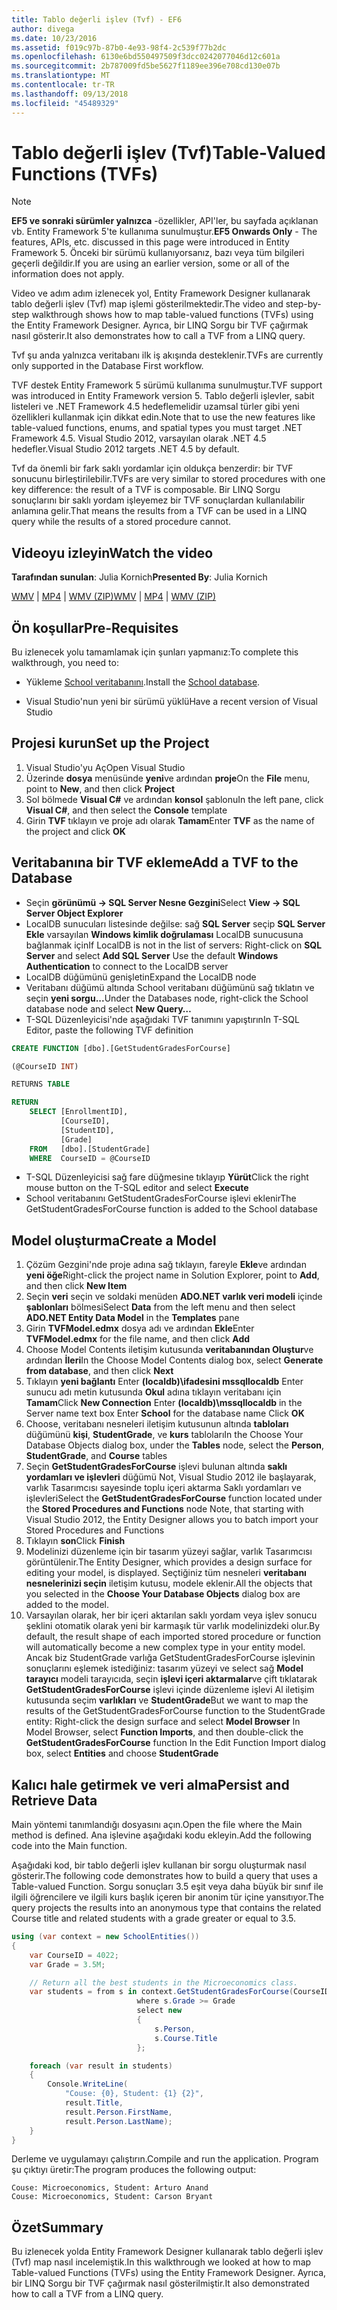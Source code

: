 ```yaml
---
title: Tablo değerli işlev (Tvf) - EF6
author: divega
ms.date: 10/23/2016
ms.assetid: f019c97b-87b0-4e93-98f4-2c539f77b2dc
ms.openlocfilehash: 6130e6bd550497509f3dcc0242077046d12c601a
ms.sourcegitcommit: 2b787009fd5be5627f1189ee396e708cd130e07b
ms.translationtype: MT
ms.contentlocale: tr-TR
ms.lasthandoff: 09/13/2018
ms.locfileid: "45489329"
---
```

# <a name="table-valued-functions-tvfs"></a><span data-ttu-id="ecd02-102">Tablo değerli işlev (Tvf)</span><span class="sxs-lookup"><span data-stu-id="ecd02-102">Table-Valued Functions (TVFs)</span></span>
> [!NOTE]
> <span data-ttu-id="ecd02-103">**EF5 ve sonraki sürümler yalnızca** -özellikler, API'ler, bu sayfada açıklanan vb. Entity Framework 5'te kullanıma sunulmuştur.</span><span class="sxs-lookup"><span data-stu-id="ecd02-103">**EF5 Onwards Only** - The features, APIs, etc. discussed in this page were introduced in Entity Framework 5.</span></span> <span data-ttu-id="ecd02-104">Önceki bir sürümü kullanıyorsanız, bazı veya tüm bilgileri geçerli değildir.</span><span class="sxs-lookup"><span data-stu-id="ecd02-104">If you are using an earlier version, some or all of the information does not apply.</span></span>

<span data-ttu-id="ecd02-105">Video ve adım adım izlenecek yol, Entity Framework Designer kullanarak tablo değerli işlev (Tvf) map işlemi gösterilmektedir.</span><span class="sxs-lookup"><span data-stu-id="ecd02-105">The video and step-by-step walkthrough shows how to map table-valued functions (TVFs) using the Entity Framework Designer.</span></span> <span data-ttu-id="ecd02-106">Ayrıca, bir LINQ Sorgu bir TVF çağırmak nasıl gösterir.</span><span class="sxs-lookup"><span data-stu-id="ecd02-106">It also demonstrates how to call a TVF from a LINQ query.</span></span>

<span data-ttu-id="ecd02-107">Tvf şu anda yalnızca veritabanı ilk iş akışında desteklenir.</span><span class="sxs-lookup"><span data-stu-id="ecd02-107">TVFs are currently only supported in the Database First workflow.</span></span>

<span data-ttu-id="ecd02-108">TVF destek Entity Framework 5 sürümü kullanıma sunulmuştur.</span><span class="sxs-lookup"><span data-stu-id="ecd02-108">TVF support was introduced in Entity Framework version 5.</span></span> <span data-ttu-id="ecd02-109">Tablo değerli işlevler, sabit listeleri ve .NET Framework 4.5 hedeflemelidir uzamsal türler gibi yeni özellikleri kullanmak için dikkat edin.</span><span class="sxs-lookup"><span data-stu-id="ecd02-109">Note that to use the new features like table-valued functions, enums, and spatial types you must target .NET Framework 4.5.</span></span> <span data-ttu-id="ecd02-110">Visual Studio 2012, varsayılan olarak .NET 4.5 hedefler.</span><span class="sxs-lookup"><span data-stu-id="ecd02-110">Visual Studio 2012 targets .NET 4.5 by default.</span></span>

<span data-ttu-id="ecd02-111">Tvf da önemli bir fark saklı yordamlar için oldukça benzerdir: bir TVF sonucunu birleştirilebilir.</span><span class="sxs-lookup"><span data-stu-id="ecd02-111">TVFs are very similar to stored procedures with one key difference: the result of a TVF is composable.</span></span> <span data-ttu-id="ecd02-112">Bir LINQ Sorgu sonuçlarını bir saklı yordam işleyemez bir TVF sonuçlardan kullanılabilir anlamına gelir.</span><span class="sxs-lookup"><span data-stu-id="ecd02-112">That means the results from a TVF can be used in a LINQ query while the results of a stored procedure cannot.</span></span>

## <a name="watch-the-video"></a><span data-ttu-id="ecd02-113">Videoyu izleyin</span><span class="sxs-lookup"><span data-stu-id="ecd02-113">Watch the video</span></span>

<span data-ttu-id="ecd02-114">**Tarafından sunulan**: Julia Kornich</span><span class="sxs-lookup"><span data-stu-id="ecd02-114">**Presented By**: Julia Kornich</span></span>

<span data-ttu-id="ecd02-115">[WMV](http://download.microsoft.com/download/6/0/A/60A6E474-5EF3-4E1E-B9EA-F51D2DDB446A/HDI-ITPro-MSDN-winvideo-tvf.wmv) | [MP4](http://download.microsoft.com/download/6/0/A/60A6E474-5EF3-4E1E-B9EA-F51D2DDB446A/HDI-ITPro-MSDN-mp4video-tvf.m4v) | [WMV (ZIP)](http://download.microsoft.com/download/6/0/A/60A6E474-5EF3-4E1E-B9EA-F51D2DDB446A/HDI-ITPro-MSDN-winvideo-tvf.zip)</span><span class="sxs-lookup"><span data-stu-id="ecd02-115">[WMV](http://download.microsoft.com/download/6/0/A/60A6E474-5EF3-4E1E-B9EA-F51D2DDB446A/HDI-ITPro-MSDN-winvideo-tvf.wmv) | [MP4](http://download.microsoft.com/download/6/0/A/60A6E474-5EF3-4E1E-B9EA-F51D2DDB446A/HDI-ITPro-MSDN-mp4video-tvf.m4v) | [WMV (ZIP)](http://download.microsoft.com/download/6/0/A/60A6E474-5EF3-4E1E-B9EA-F51D2DDB446A/HDI-ITPro-MSDN-winvideo-tvf.zip)</span></span>

## <a name="pre-requisites"></a><span data-ttu-id="ecd02-116">Ön koşullar</span><span class="sxs-lookup"><span data-stu-id="ecd02-116">Pre-Requisites</span></span>

<span data-ttu-id="ecd02-117">Bu izlenecek yolu tamamlamak için şunları yapmanız:</span><span class="sxs-lookup"><span data-stu-id="ecd02-117">To complete this walkthrough, you need to:</span></span>

- <span data-ttu-id="ecd02-118">Yükleme [School veritabanını](~/ef6/resources/school-database.md).</span><span class="sxs-lookup"><span data-stu-id="ecd02-118">Install the [School database](~/ef6/resources/school-database.md).</span></span>

- <span data-ttu-id="ecd02-119">Visual Studio'nun yeni bir sürümü yüklü</span><span class="sxs-lookup"><span data-stu-id="ecd02-119">Have a recent version of Visual Studio</span></span>

## <a name="set-up-the-project"></a><span data-ttu-id="ecd02-120">Projesi kurun</span><span class="sxs-lookup"><span data-stu-id="ecd02-120">Set up the Project</span></span>

1.  <span data-ttu-id="ecd02-121">Visual Studio'yu Aç</span><span class="sxs-lookup"><span data-stu-id="ecd02-121">Open Visual Studio</span></span>
2.  <span data-ttu-id="ecd02-122">Üzerinde **dosya** menüsünde **yeni**ve ardından **proje**</span><span class="sxs-lookup"><span data-stu-id="ecd02-122">On the **File** menu, point to **New**, and then click **Project**</span></span>
3.  <span data-ttu-id="ecd02-123">Sol bölmede **Visual C\#** ve ardından **konsol** şablonu</span><span class="sxs-lookup"><span data-stu-id="ecd02-123">In the left pane, click **Visual C\#**, and then select the **Console** template</span></span>
4.  <span data-ttu-id="ecd02-124">Girin **TVF** tıklayın ve proje adı olarak **Tamam**</span><span class="sxs-lookup"><span data-stu-id="ecd02-124">Enter **TVF** as the name of the project and click **OK**</span></span>

## <a name="add-a-tvf-to-the-database"></a><span data-ttu-id="ecd02-125">Veritabanına bir TVF ekleme</span><span class="sxs-lookup"><span data-stu-id="ecd02-125">Add a TVF to the Database</span></span>

-   <span data-ttu-id="ecd02-126">Seçin **görünümü -&gt; SQL Server Nesne Gezgini**</span><span class="sxs-lookup"><span data-stu-id="ecd02-126">Select **View -&gt; SQL Server Object Explorer**</span></span>
-   <span data-ttu-id="ecd02-127">LocalDB sunucuları listesinde değilse: sağ **SQL Server** seçip **SQL Server Ekle** varsayılan **Windows kimlik doğrulaması** LocalDB sunucusuna bağlanmak için</span><span class="sxs-lookup"><span data-stu-id="ecd02-127">If LocalDB is not in the list of servers: Right-click on **SQL Server** and select **Add SQL Server** Use the default **Windows Authentication** to connect to the LocalDB server</span></span>
-   <span data-ttu-id="ecd02-128">LocalDB düğümünü genişletin</span><span class="sxs-lookup"><span data-stu-id="ecd02-128">Expand the LocalDB node</span></span>
-   <span data-ttu-id="ecd02-129">Veritabanı düğümü altında School veritabanı düğümünü sağ tıklatın ve seçin **yeni sorgu...**</span><span class="sxs-lookup"><span data-stu-id="ecd02-129">Under the Databases node, right-click the School database node and select **New Query…**</span></span>
-   <span data-ttu-id="ecd02-130">T-SQL Düzenleyicisi'nde aşağıdaki TVF tanımını yapıştırın</span><span class="sxs-lookup"><span data-stu-id="ecd02-130">In T-SQL Editor, paste the following TVF definition</span></span>

``` SQL
CREATE FUNCTION [dbo].[GetStudentGradesForCourse]

(@CourseID INT)

RETURNS TABLE

RETURN
    SELECT [EnrollmentID],
           [CourseID],
           [StudentID],
           [Grade]
    FROM   [dbo].[StudentGrade]
    WHERE  CourseID = @CourseID
```

-   <span data-ttu-id="ecd02-131">T-SQL Düzenleyicisi sağ fare düğmesine tıklayıp **Yürüt**</span><span class="sxs-lookup"><span data-stu-id="ecd02-131">Click the right mouse button on the T-SQL editor and select **Execute**</span></span>
-   <span data-ttu-id="ecd02-132">School veritabanını GetStudentGradesForCourse işlevi eklenir</span><span class="sxs-lookup"><span data-stu-id="ecd02-132">The GetStudentGradesForCourse function is added to the School database</span></span>

 

## <a name="create-a-model"></a><span data-ttu-id="ecd02-133">Model oluşturma</span><span class="sxs-lookup"><span data-stu-id="ecd02-133">Create a Model</span></span>

1.  <span data-ttu-id="ecd02-134">Çözüm Gezgini'nde proje adına sağ tıklayın, fareyle **Ekle**ve ardından **yeni öğe**</span><span class="sxs-lookup"><span data-stu-id="ecd02-134">Right-click the project name in Solution Explorer, point to **Add**, and then click **New Item**</span></span>
2.  <span data-ttu-id="ecd02-135">Seçin **veri** seçin ve soldaki menüden **ADO.NET varlık veri modeli** içinde **şablonları** bölmesi</span><span class="sxs-lookup"><span data-stu-id="ecd02-135">Select **Data** from the left menu and then select **ADO.NET Entity Data Model** in the **Templates** pane</span></span>
3.  <span data-ttu-id="ecd02-136">Girin **TVFModel.edmx** dosya adı ve ardından **Ekle**</span><span class="sxs-lookup"><span data-stu-id="ecd02-136">Enter **TVFModel.edmx** for the file name, and then click **Add**</span></span>
4.  <span data-ttu-id="ecd02-137">Choose Model Contents iletişim kutusunda **veritabanından Oluştur**ve ardından **İleri**</span><span class="sxs-lookup"><span data-stu-id="ecd02-137">In the Choose Model Contents dialog box, select **Generate from database**, and then click **Next**</span></span>
5.  <span data-ttu-id="ecd02-138">Tıklayın **yeni bağlantı** Enter **(localdb)\\ifadesini mssqllocaldb** Enter sunucu adı metin kutusunda **Okul** adına tıklayın veritabanı için **Tamam**</span><span class="sxs-lookup"><span data-stu-id="ecd02-138">Click **New Connection** Enter **(localdb)\\mssqllocaldb** in the Server name text box Enter **School** for the database name Click **OK**</span></span>
6.  <span data-ttu-id="ecd02-139">Choose, veritabanı nesneleri iletişim kutusunun altında **tabloları** düğümünü **kişi**, **StudentGrade**, ve **kurs** tabloları</span><span class="sxs-lookup"><span data-stu-id="ecd02-139">In the Choose Your Database Objects dialog box, under the **Tables** node, select the **Person**, **StudentGrade**, and **Course** tables</span></span>
7.  <span data-ttu-id="ecd02-140">Seçin **GetStudentGradesForCourse** işlevi bulunan altında **saklı yordamları ve işlevleri** düğümü Not, Visual Studio 2012 ile başlayarak, varlık Tasarımcısı sayesinde toplu içeri aktarma Saklı yordamları ve işlevleri</span><span class="sxs-lookup"><span data-stu-id="ecd02-140">Select the **GetStudentGradesForCourse** function located under the **Stored Procedures and Functions** node Note, that starting with Visual Studio 2012, the Entity Designer allows you to batch import your Stored Procedures and Functions</span></span>
8.  <span data-ttu-id="ecd02-141">Tıklayın **son**</span><span class="sxs-lookup"><span data-stu-id="ecd02-141">Click **Finish**</span></span>
9.  <span data-ttu-id="ecd02-142">Modelinizi düzenleme için bir tasarım yüzeyi sağlar, varlık Tasarımcısı görüntülenir.</span><span class="sxs-lookup"><span data-stu-id="ecd02-142">The Entity Designer, which provides a design surface for editing your model, is displayed.</span></span> <span data-ttu-id="ecd02-143">Seçtiğiniz tüm nesneleri **veritabanı nesnelerinizi seçin** iletişim kutusu, modele eklenir.</span><span class="sxs-lookup"><span data-stu-id="ecd02-143">All the objects that you selected in the **Choose Your Database Objects** dialog box are added to the model.</span></span>
10. <span data-ttu-id="ecd02-144">Varsayılan olarak, her bir içeri aktarılan saklı yordam veya işlev sonucu şeklini otomatik olarak yeni bir karmaşık tür varlık modelinizdeki olur.</span><span class="sxs-lookup"><span data-stu-id="ecd02-144">By default, the result shape of each imported stored procedure or function will automatically become a new complex type in your entity model.</span></span> <span data-ttu-id="ecd02-145">Ancak biz StudentGrade varlığa GetStudentGradesForCourse işlevinin sonuçlarını eşlemek istediğiniz: tasarım yüzeyi ve select sağ **Model tarayıcı** modeli tarayıcıda, seçin **işlevi içeri aktarmalar**ve çift tıklatarak **GetStudentGradesForCourse** işlevi içinde düzenleme işlevi Al iletişim kutusunda seçim **varlıkları** ve **StudentGrade**</span><span class="sxs-lookup"><span data-stu-id="ecd02-145">But we want to map the results of the GetStudentGradesForCourse function to the StudentGrade entity: Right-click the design surface and select **Model Browser** In Model Browser, select **Function Imports**, and then double-click the **GetStudentGradesForCourse** function In the Edit Function Import dialog box, select **Entities** and choose **StudentGrade**</span></span>

## <a name="persist-and-retrieve-data"></a><span data-ttu-id="ecd02-146">Kalıcı hale getirmek ve veri alma</span><span class="sxs-lookup"><span data-stu-id="ecd02-146">Persist and Retrieve Data</span></span>

<span data-ttu-id="ecd02-147">Main yöntemi tanımlandığı dosyasını açın.</span><span class="sxs-lookup"><span data-stu-id="ecd02-147">Open the file where the Main method is defined.</span></span> <span data-ttu-id="ecd02-148">Ana işlevine aşağıdaki kodu ekleyin.</span><span class="sxs-lookup"><span data-stu-id="ecd02-148">Add the following code into the Main function.</span></span>

<span data-ttu-id="ecd02-149">Aşağıdaki kod, bir tablo değerli işlev kullanan bir sorgu oluşturmak nasıl gösterir.</span><span class="sxs-lookup"><span data-stu-id="ecd02-149">The following code demonstrates how to build a query that uses a Table-valued Function.</span></span> <span data-ttu-id="ecd02-150">Sorgu sonuçları 3.5 eşit veya daha büyük bir sınıf ile ilgili öğrencilere ve ilgili kurs başlık içeren bir anonim tür içine yansıtıyor.</span><span class="sxs-lookup"><span data-stu-id="ecd02-150">The query projects the results into an anonymous type that contains the related Course title and related students with a grade greater or equal to 3.5.</span></span>

``` csharp
using (var context = new SchoolEntities())
{
    var CourseID = 4022;
    var Grade = 3.5M;

    // Return all the best students in the Microeconomics class.
    var students = from s in context.GetStudentGradesForCourse(CourseID)
                            where s.Grade >= Grade
                            select new
                            {
                                s.Person,
                                s.Course.Title
                            };

    foreach (var result in students)
    {
        Console.WriteLine(
            "Couse: {0}, Student: {1} {2}",
            result.Title,  
            result.Person.FirstName,  
            result.Person.LastName);
    }
}
```

<span data-ttu-id="ecd02-151">Derleme ve uygulamayı çalıştırın.</span><span class="sxs-lookup"><span data-stu-id="ecd02-151">Compile and run the application.</span></span> <span data-ttu-id="ecd02-152">Program şu çıktıyı üretir:</span><span class="sxs-lookup"><span data-stu-id="ecd02-152">The program produces the following output:</span></span>

```
Couse: Microeconomics, Student: Arturo Anand
Couse: Microeconomics, Student: Carson Bryant
```

## <a name="summary"></a><span data-ttu-id="ecd02-153">Özet</span><span class="sxs-lookup"><span data-stu-id="ecd02-153">Summary</span></span>

<span data-ttu-id="ecd02-154">Bu izlenecek yolda Entity Framework Designer kullanarak tablo değerli işlev (Tvf) map nasıl incelemiştik.</span><span class="sxs-lookup"><span data-stu-id="ecd02-154">In this walkthrough we looked at how to map Table-valued Functions (TVFs) using the Entity Framework Designer.</span></span> <span data-ttu-id="ecd02-155">Ayrıca, bir LINQ Sorgu bir TVF çağırmak nasıl gösterilmiştir.</span><span class="sxs-lookup"><span data-stu-id="ecd02-155">It also demonstrated how to call a TVF from a LINQ query.</span></span>
